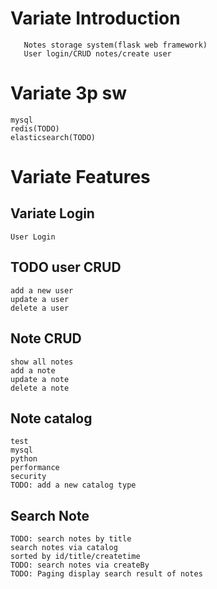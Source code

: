 # Variate Introduction
```
   Notes storage system(flask web framework)
   User login/CRUD notes/create user
```
# Variate 3p sw
```$xslt
mysql 
redis(TODO) 
elasticsearch(TODO)
```

# Variate Features
## Variate Login
```$xslt
User Login
``` 
## TODO user CRUD
```$xslt
add a new user
update a user
delete a user
```
## Note CRUD
```$xslt
show all notes
add a note
update a note
delete a note
``` 
## Note catalog
```$xslt
test
mysql
python
performance
security
TODO: add a new catalog type
```
## Search Note
```$xslt
TODO: search notes by title
search notes via catalog
sorted by id/title/createtime
TODO: search notes via createBy
TODO: Paging display search result of notes  
```